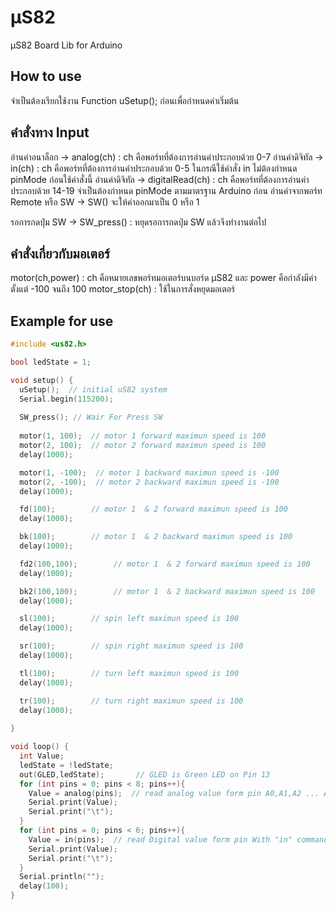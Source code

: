 # μS82
μS82 Board Lib for Arduino

## How to use
จำเป็นต้องเรียกใช้งาน Function uSetup(); ก่อนเพื่อกำหนดค่าเริ่มต้น

## คำสั่งทาง Input
อ่านค่าอนาล็อก -> analog(ch) : ch คือพอร์ทที่ต้องการอ่านค่าประกอบด้วย 0-7
อ่านค่าดิจิทัล -> in(ch) : ch คือพอร์ทที่ต้องการอ่านค่าประกอบด้วย 0-5 ในกรณีใช้คำสั่ง in ไม่ต้องกำหนด pinMode ก่อนใช้คำสั่งนี้
อ่านค่าดิจิทัล -> digitalRead(ch) : ch คือพอร์ทที่ต้องการอ่านค่าประกอบด้วย 14-19 จำเป็นต้องกำหนด pinMode ตามมาตรฐาน Arduino ก่อน
อ่านค่าจากพอร์ท Remote หรือ SW -> SW() จะให้ค่าออกมาเป็น 0 หรือ 1

รอการกดปุ่ม SW -> SW_press() : หยุดรอการกดปุ่ม SW แล้วจึงทำงานต่อไป

## คำสั่งเกี่ยวกับมอเตอร์
motor(ch,power) : ch คือหมายเลขพอร์ทมอเตอร์บนบอร์ด μS82 และ power คือกำลังมีค่าตั้งแต่ -100 จนถึง 100
motor_stop(ch) : ใช้ในการสั่งหยุดมอเตอร์


## Example for use
```C++
#include <us82.h>

bool ledState = 1;

void setup() {
  uSetup();  // initial uS82 system
  Serial.begin(115200);
  
  SW_press(); // Wair For Press SW
  
  motor(1, 100);  // motor 1 forward maximun speed is 100
  motor(2, 100);  // motor 2 forward maximun speed is 100
  delay(1000);

  motor(1, -100);  // motor 1 backward maximun speed is -100
  motor(2, -100);  // motor 2 backward maximun speed is -100
  delay(1000);

  fd(100);        // motor 1  & 2 forward maximun speed is 100
  delay(1000);

  bk(100);        // motor 1  & 2 backward maximun speed is 100
  delay(1000);

  fd2(100,100);        // motor 1  & 2 forward maximun speed is 100
  delay(1000);

  bk2(100,100);        // motor 1  & 2 backward maximun speed is 100
  delay(1000);

  sl(100);        // spin left maximun speed is 100
  delay(1000);

  sr(100);        // spin right maximun speed is 100
  delay(1000);

  tl(100);        // turn left maximun speed is 100
  delay(1000);

  tr(100);        // turn right maximun speed is 100
  delay(1000);
  
}

void loop() {
  int Value;
  ledState = !ledState;
  out(GLED,ledState);       // GLED is Green LED on Pin 13
  for (int pins = 0; pins < 8; pins++){
    Value = analog(pins);  // read analog value form pin A0,A1,A2 ... A7
    Serial.print(Value);
    Serial.print("\t");
  }
  for (int pins = 0; pins < 6; pins++){
    Value = in(pins);  // read Digital value form pin With "in" command 0,1,2...5 if use "digitalRead" pins is 14,15,16..19
    Serial.print(Value);
    Serial.print("\t");
  }
  Serial.println("");
  delay(100);
}
```
